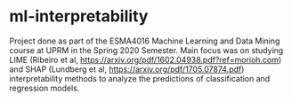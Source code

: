 # ml-interpretability

Project done as part of the ESMA4016 Machine Learning and Data Mining course at UPRM in the Spring 2020 Semester. Main focus was on studying LIME (Ribeiro et al, https://arxiv.org/pdf/1602.04938.pdf?ref=morioh.com) and SHAP (Lundberg et al, https://arxiv.org/pdf/1705.07874.pdf) interpretability methods to analyze the predictions of classification and regression models. 
